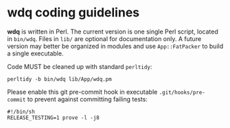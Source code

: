# wdq coding guidelines

**wdq** is written in Perl. The current version is one single Perl script,
located in `bin/wdq`. Files in `lib/` are optional for documentation only.  A
future version may better be organized in modules and use `App::FatPacker` to
build a single executable.

Code MUST be cleaned up with standard `perltidy`:

    perltidy -b bin/wdq lib/App/wdq.pm

Please enable this git pre-commit hook in executable `.git/hooks/pre-commit` to
prevent against committing failing tests:

    #!/bin/sh
    RELEASE_TESTING=1 prove -l -j8

